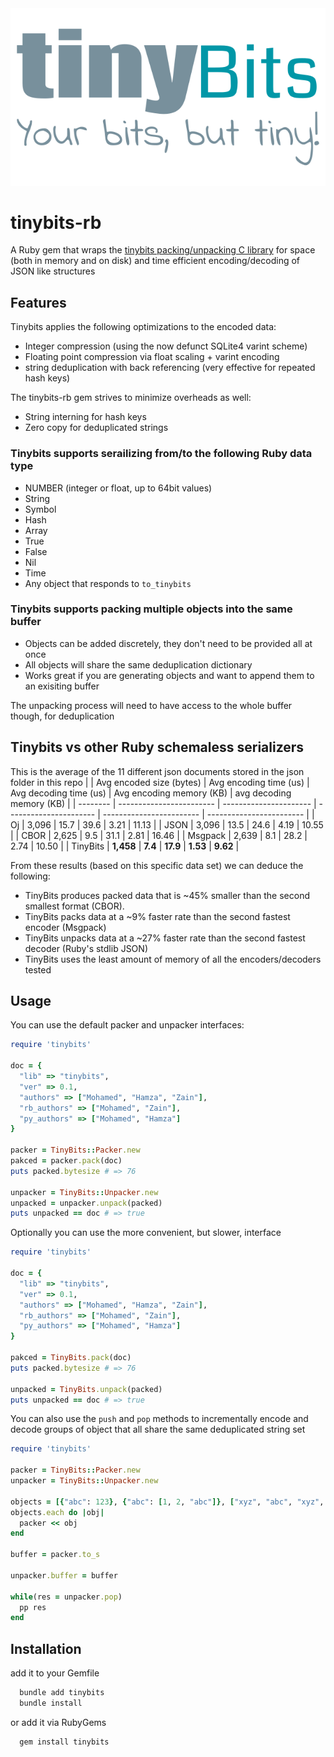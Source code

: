 <img src="https://github.com/oldmoe/tinybits/blob/main/TinyBitsLogo.svg"/>

# tinybits-rb

A Ruby gem that wraps the [tinybits packing/unpacking C library](https://github.com/oldmoe/tinybits) for space (both in memory and on disk) and time efficient encoding/decoding of JSON like structures

## Features
Tinybits applies the following optimizations to the encoded data:

- Integer compression (using the now defunct SQLite4 varint scheme)
- Floating point compression via float scaling + varint encoding
- string deduplication with back referencing (very effective for repeated hash keys)

The tinybits-rb gem strives to minimize overheads as well:

- String interning for hash keys
- Zero copy for deduplicated strings

### Tinybits supports serailizing from/to the following Ruby data type
- NUMBER (integer or float, up to 64bit values)
- String
- Symbol
- Hash
- Array
- True
- False
- Nil
- Time
- Any object that responds to `to_tinybits`

### Tinybits supports packing multiple objects into the same buffer
- Objects can be added discretely, they don't need to be provided all at once
- All objects will share the same deduplication dictionary
- Works great if you are generating objects and want to append them to an exisiting buffer

The unpacking process will need to have access to the whole buffer though, for deduplication

## Tinybits vs other Ruby schemaless serializers
This is the average of the 11 different json documents stored in the json folder in this repo
|          | Avg encoded size (bytes) | Avg encoding time (us) | Avg decoding time (us) | Avg encoding memory (KB) | avg decoding memory (KB) |
| -------- | ------------------------ | ---------------------- | ---------------------- | ------------------------ | ------------------------ |
| Oj       | 3,096                    | 15.7                   | 39.6                   | 3.21                     | 11.13                    |
| JSON     | 3,096                    | 13.5                   | 24.6                   | 4.19                     | 10.55                    |
| CBOR     | 2,625                    | 9.5                    | 31.1                   | 2.81                     | 16.46                    |
| Msgpack  | 2,639                    | 8.1                    | 28.2                   | 2.74                     | 10.50                    |
| TinyBits | **1,458**                | **7.4**                | **17.9**               | **1.53**                 | **9.62**                 |

From these results (based on this specific data set)  we can deduce the following:
- TinyBits produces packed data that is ~45% smaller than the second smallest format (CBOR).
- TinyBits packs data at a ~9% faster rate than the second fastest encoder (Msgpack)
- TinyBits unpacks data at a ~27% faster rate than the second fastest decoder (Ruby's stdlib JSON)
- TinyBits uses the least amount of memory of all the encoders/decoders tested

## Usage

You can use the default packer and unpacker interfaces:
```ruby
require 'tinybits'

doc = {
  "lib" => "tinybits",
  "ver" => 0.1,
  "authors" => ["Mohamed", "Hamza", "Zain"],
  "rb_authors" => ["Mohamed", "Zain"],
  "py_authors" => ["Mohamed", "Hamza"]
}

packer = TinyBits::Packer.new
pakced = packer.pack(doc)
puts packed.bytesize # => 76

unpacker = TinyBits::Unpacker.new
unpacked = unpacker.unpack(packed)
puts unpacked == doc # => true
```
Optionally you can use the more convenient, but slower, interface
```ruby
require 'tinybits'

doc = {
  "lib" => "tinybits",
  "ver" => 0.1,
  "authors" => ["Mohamed", "Hamza", "Zain"],
  "rb_authors" => ["Mohamed", "Zain"],
  "py_authors" => ["Mohamed", "Hamza"]
}

pakced = TinyBits.pack(doc)
puts packed.bytesize # => 76

unpacked = TinyBits.unpack(packed)
puts unpacked == doc # => true
```
You can also use the `push` and `pop` methods to incrementally encode and decode groups of object that all share the same deduplicated string set
```ruby
require 'tinybits'

packer = TinyBits::Packer.new
unpacker = TinyBits::Unpacker.new

objects = [{"abc": 123}, {"abc": [1, 2, "abc"]}, ["xyz", "abc", "xyz", 7.6] ]
objects.each do |obj|
  packer << obj
end

buffer = packer.to_s

unpacker.buffer = buffer

while(res = unpacker.pop)
  pp res
end
```

## Installation

add it to your Gemfile

```bash
  bundle add tinybits
  bundle install
```

or add it via RubyGems

```bash
  gem install tinybits
```

